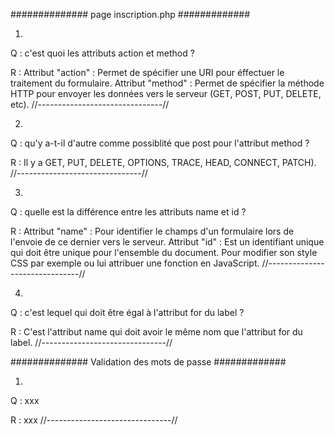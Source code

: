##############
page inscription.php
#############

1)
Q :
c'est quoi les attributs action et method ?

R :
Attribut "action" : Permet de spécifier une URI pour éffectuer le traitement du formulaire.
Attribut "method" : Permet de spécifier la méthode HTTP pour envoyer les données vers le serveur (GET, POST, PUT, DELETE, etc).
//-------------------------------//

2)
Q :
qu'y a-t-il d'autre comme possiblité que post pour l'attribut method ?

R :
Il y a GET, PUT, DELETE, OPTIONS, TRACE, HEAD, CONNECT, PATCH).
//-------------------------------//

3)
Q :
quelle est la différence entre les attributs name et id ?

R :
Attribut "name" : Pour identifier le champs d'un formulaire lors de l'envoie de ce dernier vers le serveur.
Attribut "id" : Est un identifiant unique qui doit être unique pour l'ensemble du document. Pour modifier son style CSS par exemple ou lui attribuer une fonction en JavaScript.
//-------------------------------//

4)
Q :
c'est lequel qui doit être égal à l'attribut for du label ?

R :
C'est l'attribut name qui doit avoir le même nom que l'attribut for du label.
//-------------------------------//

##############
Validation des mots de passe
#############

1)
Q :
xxx

R :
xxx
//-------------------------------//